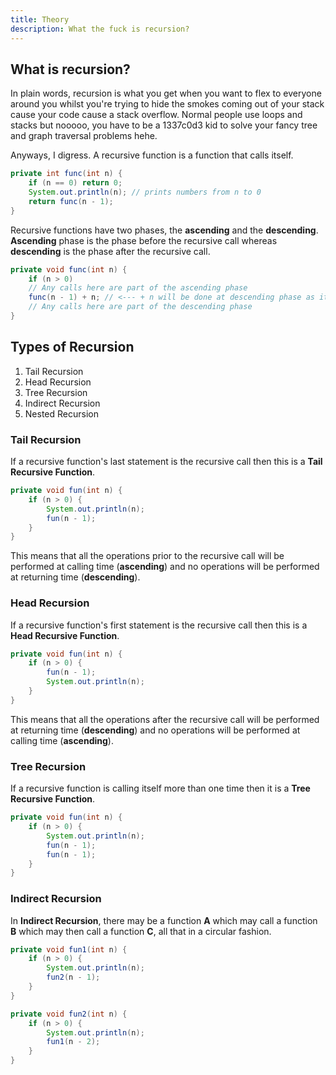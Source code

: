```yaml
---
title: Theory
description: What the fuck is recursion?
---
```


## What is recursion?

In plain words, recursion is what you get when you want to flex to everyone around you whilst you're trying to hide the smokes coming out of your stack cause your code cause a stack overflow. Normal people use loops and stacks but nooooo, you have to be a 1337c0d3 kid to solve your fancy tree and graph traversal problems hehe.

Anyways, I digress. A recursive function is a function that calls itself.

```java
private int func(int n) {
    if (n == 0) return 0;
    System.out.println(n); // prints numbers from n to 0
    return func(n - 1);
}
```

Recursive functions have two phases, the __ascending__ and the __descending__. __Ascending__ phase is the phase before the recursive call whereas __descending__ is the phase after the recursive call.

```java
private void func(int n) {
    if (n > 0)
    // Any calls here are part of the ascending phase
    func(n - 1) + n; // <--- + n will be done at descending phase as it is after the method call
    // Any calls here are part of the descending phase
}
```

## Types of Recursion
1. Tail Recursion
2. Head Recursion
3. Tree Recursion
4. Indirect Recursion
5. Nested Recursion

### Tail Recursion

If a recursive function's last statement is the recursive call then this is a __Tail Recursive Function__.

```java
private void fun(int n) {
    if (n > 0) {
        System.out.println(n);
        fun(n - 1);
    }
}
```

This means that all the operations prior to the recursive call will be performed at calling time (__ascending__) and no operations will be performed at returning time (__descending__).

### Head Recursion

If a recursive function's first statement is the recursive call then this is a __Head Recursive Function__.

```java
private void fun(int n) {
    if (n > 0) {
        fun(n - 1);
        System.out.println(n);
    }
}
```

This means that all the operations after the recursive call will be performed at returning time (__descending__) and no operations will be performed at calling time (__ascending__).

### Tree Recursion

If a recursive function is calling itself more than one time then it is a __Tree Recursive Function__.

```java
private void fun(int n) {
    if (n > 0) {
        System.out.println(n);
        fun(n - 1);
        fun(n - 1);
    }
}
```

### Indirect Recursion

In __Indirect Recursion__, there may be a function __A__ which may call a function __B__ which may then call a function __C__, all that in a circular fashion.

```java
private void fun1(int n) {
    if (n > 0) {
        System.out.println(n);
        fun2(n - 1);
    }
}

private void fun2(int n) {
    if (n > 0) {
        System.out.println(n);
        fun1(n - 2);
    }
}
```
